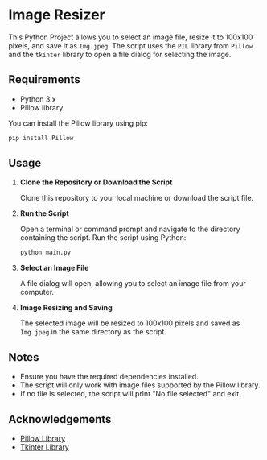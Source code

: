 # Image Resizer

This Python Project allows you to select an image file, resize it to 100x100 pixels, and save it as `Img.jpeg`. The script uses the `PIL` library from `Pillow` and the `tkinter` library to open a file dialog for selecting the image.

## Requirements

- Python 3.x
- Pillow library

You can install the Pillow library using pip:

```bash
pip install Pillow
```

## Usage

1. **Clone the Repository or Download the Script**

   Clone this repository to your local machine or download the script file.

2. **Run the Script**

   Open a terminal or command prompt and navigate to the directory containing the script. Run the script using Python:

   ```bash
   python main.py
   ```

3. **Select an Image File**

   A file dialog will open, allowing you to select an image file from your computer.

4. **Image Resizing and Saving**

   The selected image will be resized to 100x100 pixels and saved as `Img.jpeg` in the same directory as the script.


## Notes

- Ensure you have the required dependencies installed.
- The script will only work with image files supported by the Pillow library.
- If no file is selected, the script will print "No file selected" and exit.


## Acknowledgements

- [Pillow Library](https://python-pillow.org/)
- [Tkinter Library](https://docs.python.org/3/library/tkinter.html)
